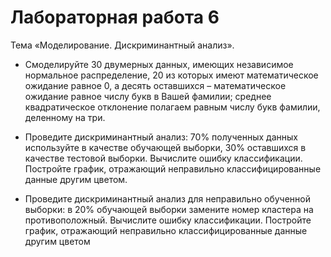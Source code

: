 # Лабораторная работа 6

Тема «Моделирование. Дискриминантный анализ».

- Смоделируйте 30 двумерных данных, имеющих независимое нормальное
  распределение, 20 из которых имеют математическое ожидание равное 0, а десять
  оставшихся – математическое ожидание равное числу букв в Вашей фамилии;
  среднее квадратическое отклонение полагаем равным числу букв фамилии,
  деленному на три.

- Проведите дискриминантный анализ: 70% полученных данных используйте в качестве
  обучающей выборки, 30% оставшихся в качестве тестовой выборки. Вычислите
  ошибку классификации. Постройте график, отражающий неправильно
  классифицированные данные другим цветом.

- Проведите дискриминантный анализ для неправильно обученной выборки: в 20%
  обучающей выборки замените номер кластера на противоположный. Вычислите ошибку
  классификации. Постройте график, отражающий неправильно классифицированные
  данные другим цветом
